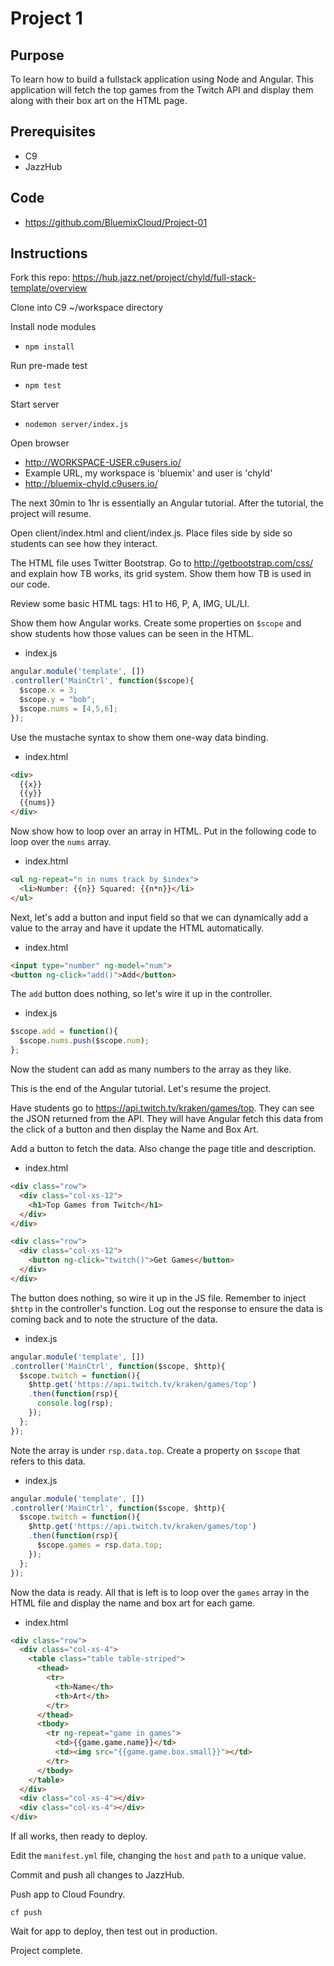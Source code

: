 # Project 1

## Purpose
To learn how to build a fullstack application using Node and Angular. This application will fetch the top games from the Twitch API and display them along with their box art on the HTML page.

## Prerequisites
- C9
- JazzHub

## Code
- https://github.com/BluemixCloud/Project-01

## Instructions
Fork this repo:
https://hub.jazz.net/project/chyld/full-stack-template/overview

Clone into C9 ~/workspace directory

Install node modules
- `npm install`

Run pre-made test
- `npm test`

Start server
- `nodemon server/index.js`

Open browser
- http://WORKSPACE-USER.c9users.io/
- Example URL, my workspace is 'bluemix' and user is 'chyld'
- http://bluemix-chyld.c9users.io/

The next 30min to 1hr is essentially an Angular tutorial. After the tutorial, the project will resume.

Open client/index.html and client/index.js. Place files side by side so students can see how they interact.

The HTML file uses Twitter Bootstrap. Go to http://getbootstrap.com/css/ and explain how TB works, its grid system. Show them how TB is used in our code.

Review some basic HTML tags: H1 to H6, P, A, IMG, UL/LI.

Show them how Angular works. Create some properties on `$scope` and show students how those values can be seen in the HTML.
- index.js
```js
angular.module('template', [])
.controller('MainCtrl', function($scope){
  $scope.x = 3;
  $scope.y = "bob";
  $scope.nums = [4,5,6];
});
```

Use the mustache syntax to show them one-way data binding.
- index.html
```html
<div>
  {{x}}
  {{y}}
  {{nums}}
</div>
```

Now show how to loop over an array in HTML. Put in the following code to loop over the `nums` array.
- index.html
```html
<ul ng-repeat="n in nums track by $index">
  <li>Number: {{n}} Squared: {{n*n}}</li>
</ul>
```

Next, let's add a button and input field so that we can dynamically add a value to the array and have it update the HTML automatically.
- index.html
```html
<input type="number" ng-model="num">
<button ng-click="add()">Add</button>
```

The `add` button does nothing, so let's wire it up in the controller.
- index.js
```js
$scope.add = function(){
  $scope.nums.push($scope.num);
};
```

Now the student can add as many numbers to the array as they like.

This is the end of the Angular tutorial. Let's resume the project.

Have students go to https://api.twitch.tv/kraken/games/top. They can see the JSON returned from the API. They will have Angular fetch this data from the click of a button and then display the Name and Box Art.

Add a button to fetch the data. Also change the page title and description.
- index.html
```html
<div class="row">
  <div class="col-xs-12">
    <h1>Top Games from Twitch</h1>
  </div>
</div>

<div class="row">
  <div class="col-xs-12">
    <button ng-click="twitch()">Get Games</button>
  </div>
</div>
```

The button does nothing, so wire it up in the JS file. Remember to inject `$http` in the controller's function. Log out the response to ensure the data is coming back and to note the structure of the data.
- index.js
```js
angular.module('template', [])
.controller('MainCtrl', function($scope, $http){
  $scope.twitch = function(){
    $http.get('https://api.twitch.tv/kraken/games/top')
    .then(function(rsp){
      console.log(rsp);
    });
  };
});
```

Note the array is under `rsp.data.top`. Create a property on `$scope` that refers to this data.
- index.js
```js
angular.module('template', [])
.controller('MainCtrl', function($scope, $http){
  $scope.twitch = function(){
    $http.get('https://api.twitch.tv/kraken/games/top')
    .then(function(rsp){
      $scope.games = rsp.data.top;
    });
  };
});
```

Now the data is ready. All that is left is to loop over the `games` array in the HTML file and display the name and box art for each game.
- index.html
```html
<div class="row">
  <div class="col-xs-4">
    <table class="table table-striped">
      <thead>
        <tr>
          <th>Name</th>
          <th>Art</th>
        </tr>
      </thead>
      <tbody>
        <tr ng-repeat="game in games">
          <td>{{game.game.name}}</td>
          <td><img src="{{game.game.box.small}}"></td>
        </tr>
      </tbody>
    </table>
  </div>
  <div class="col-xs-4"></div>
  <div class="col-xs-4"></div>
</div>
```

If all works, then ready to deploy.

Edit the `manifest.yml` file, changing the `host` and `path` to a unique value.

Commit and push all changes to JazzHub.

Push app to Cloud Foundry.

`cf push`

Wait for app to deploy, then test out in production.

Project complete.
